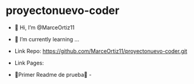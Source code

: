 # proyectonuevo-coder

- 👋 Hi, I’m @MarceOrtiz11
- 🌱 I’m currently learning ...

- Link Repo: https://github.com/MarceOrtiz11/proyectonuevo-coder.git

- Link Pages: 

- 🙌Primer Readme de prueba🙌 -




<!-- Todo en progreso -->
